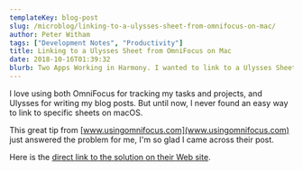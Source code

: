 ```yaml
---
templateKey: blog-post
slug: /microblog/linking-to-a-ulysses-sheet-from-omnifocus-on-mac/
author: Peter Witham
tags: ["Development Notes", "Productivity"]
title: Linking to a Ulysses Sheet from OmniFocus on Mac
date: 2018-10-16T01:39:32
blurb: Two Apps Working in Harmony. I wanted to link to a Ulysses Sheet and now I know how.
---
```


I love using both OmniFocus for tracking my tasks and projects, and Ulysses for writing my blog posts. But until now, I never found an easy way to link to specific sheets on macOS.

This great tip from [www.usingomnifocus.com](www.usingomnifocus.com) just answered the problem for me, I'm so glad I came across their post.

Here is the [direct link to the solution on their Web site](http://www.usingomnifocus.com/2017/12/linking-to-ulysses-from-omnifocus/).
